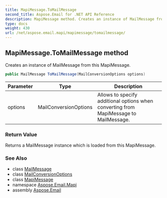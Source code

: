```yaml
---
title: MapiMessage.ToMailMessage
second_title: Aspose.Email for .NET API Reference
description: MapiMessage method. Creates an instance of MailMessage from this MapiMessage
type: docs
weight: 430
url: /net/aspose.email.mapi/mapimessage/tomailmessage/
---
```

## MapiMessage.ToMailMessage method

Creates an instance of MailMessage from this MapiMessage.

```csharp
public MailMessage ToMailMessage(MailConversionOptions options)
```

| Parameter | Type | Description |
| --- | --- | --- |
| options | MailConversionOptions | Allows to specify additional options when converting from MapiMessage to MailMessage. |

### Return Value

Returns a MailMessage instance which is loaded from this MapiMessage.

### See Also

* class [MailMessage](../../../aspose.email/mailmessage/)
* class [MailConversionOptions](../../mailconversionoptions/)
* class [MapiMessage](../)
* namespace [Aspose.Email.Mapi](../../mapimessage/)
* assembly [Aspose.Email](../../../)


